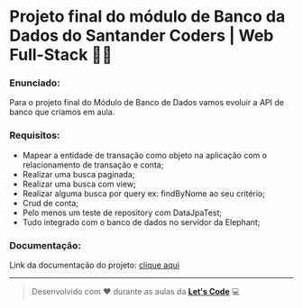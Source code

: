 # Projeto final do módulo de Banco da Dados do Santander Coders | Web Full-Stack 👩‍💻

### Enunciado:

Para o projeto final do Módulo de Banco de Dados vamos evoluir a API de banco que criamos em aula.

### Requisitos:

- Mapear a entidade de transação como objeto na aplicação com o relacionamento de transação e conta;
- Realizar uma busca paginada;
- Realizar uma busca com view;
- Realizar alguma busca por query ex: findByNome ao seu critério;
- Crud de conta;
- Pelo menos um teste de repository com DataJpaTest;
- Tudo integrado com o banco de dados no servidor da Elephant;

### Documentação:

Link da documentação do projeto: [clique aqui](https://documenter.getpostman.com/view/19670317/UVyyuDQr)

------

> Desenvolvido com ❤️ durante as aulas da **[Let's Code](https://letscode.com.br/)** 💻